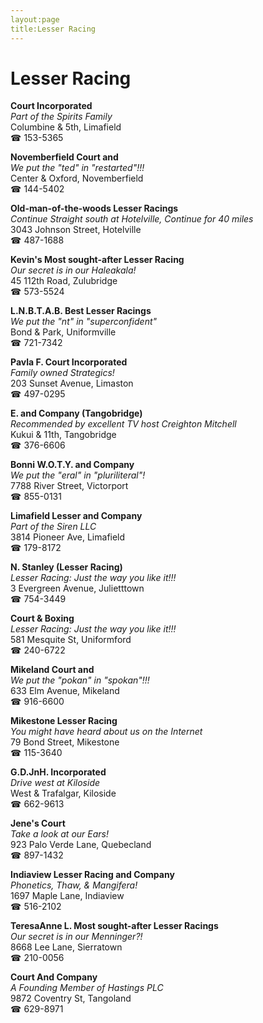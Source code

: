 ```yaml
---
layout:page
title:Lesser Racing
---
```

# Lesser Racing

**Court Incorporated**  
_Part of the Spirits Family_  
Columbine & 5th, Limafield  
☎ 153-5365



**Novemberfield Court and**  
_We put the "ted" in "restarted"!!!_  
Center & Oxford, Novemberfield  
☎ 144-5402



**Old-man-of-the-woods Lesser Racings**  
_Continue Straight south at Hotelville, Continue for 40 miles_  
3043 Johnson Street, Hotelville  
☎ 487-1688



**Kevin's Most sought-after Lesser Racing**  
_Our secret is in our Haleakala!_  
45 112th Road, Zulubridge  
☎ 573-5524



**L.N.B.T.A.B. Best Lesser Racings**  
_We put the "nt" in "superconfident"_  
Bond & Park, Uniformville  
☎ 721-7342



**Pavla F. Court Incorporated**  
_Family owned Strategics!_  
203 Sunset Avenue, Limaston  
☎ 497-0295



**E. and Company (Tangobridge)**  
_Recommended by excellent TV host Creighton Mitchell_  
Kukui & 11th, Tangobridge  
☎ 376-6606



**Bonni W.O.T.Y. and Company**  
_We put the "eral" in "pluriliteral"!_  
7788 River Street, Victorport  
☎ 855-0131



**Limafield Lesser and Company**  
_Part of the Siren LLC_  
3814 Pioneer Ave, Limafield  
☎ 179-8172



**N. Stanley (Lesser Racing)**  
_Lesser Racing: Just the way you like it!!!_  
3 Evergreen Avenue, Julietttown  
☎ 754-3449



**Court & Boxing**  
_Lesser Racing: Just the way you like it!!!_  
581 Mesquite St, Uniformford  
☎ 240-6722



**Mikeland Court and**  
_We put the "pokan" in "spokan"!!!_  
633 Elm Avenue, Mikeland  
☎ 916-6600



**Mikestone Lesser Racing**  
_You might have heard about us on the Internet_  
79 Bond Street, Mikestone  
☎ 115-3640



**G.D.JnH. Incorporated**  
_Drive west at Kiloside_  
West & Trafalgar, Kiloside  
☎ 662-9613



**Jene's Court**  
_Take a look at our Ears!_  
923 Palo Verde Lane, Quebecland  
☎ 897-1432



**Indiaview Lesser Racing and Company**  
_Phonetics, Thaw, & Mangifera!_  
1697 Maple Lane, Indiaview  
☎ 516-2102



**TeresaAnne L. Most sought-after Lesser Racings**  
_Our secret is in our Menninger?!_  
8668 Lee Lane, Sierratown  
☎ 210-0056



**Court And Company**  
_A Founding Member of Hastings PLC_  
9872 Coventry St, Tangoland  
☎ 629-8971



